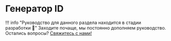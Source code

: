 # Генератор ID

!!! info "Руководство для данного раздела находится в стадии разработки 🏃"
    Заходите почаще, мы постоянно дополняем руководство. Остались вопросы? <a href="../../../support">Свяжитесь с нами!</a>